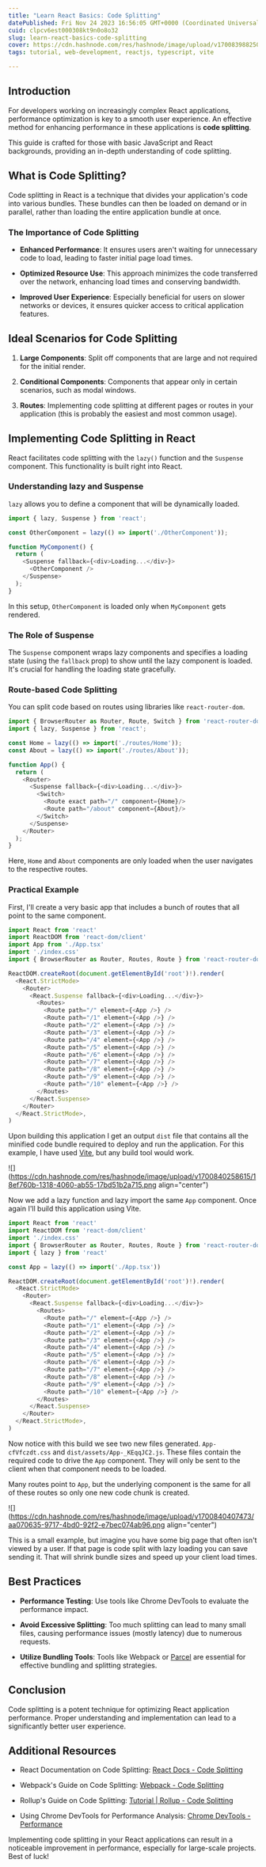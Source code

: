 ```yaml
---
title: "Learn React Basics: Code Splitting"
datePublished: Fri Nov 24 2023 16:56:05 GMT+0000 (Coordinated Universal Time)
cuid: clpcv6est000308kt9n0o8o32
slug: learn-react-basics-code-splitting
cover: https://cdn.hashnode.com/res/hashnode/image/upload/v1700839882500/c6ca2a47-ab15-451e-a37e-33291c0d496e.png
tags: tutorial, web-development, reactjs, typescript, vite

---
```


## Introduction

For developers working on increasingly complex React applications, performance optimization is key to a smooth user experience. An effective method for enhancing performance in these applications is **code splitting**.

This guide is crafted for those with basic JavaScript and React backgrounds, providing an in-depth understanding of code splitting.

## What is Code Splitting?

Code splitting in React is a technique that divides your application's code into various bundles. These bundles can then be loaded on demand or in parallel, rather than loading the entire application bundle at once.

### The Importance of Code Splitting

* **Enhanced Performance**: It ensures users aren't waiting for unnecessary code to load, leading to faster initial page load times.
    
* **Optimized Resource Use**: This approach minimizes the code transferred over the network, enhancing load times and conserving bandwidth.
    
* **Improved User Experience**: Especially beneficial for users on slower networks or devices, it ensures quicker access to critical application features.
    

## Ideal Scenarios for Code Splitting

1. **Large Components**: Split off components that are large and not required for the initial render.
    
2. **Conditional Components**: Components that appear only in certain scenarios, such as modal windows.
    
3. **Routes**: Implementing code splitting at different pages or routes in your application (this is probably the easiest and most common usage).
    

## Implementing Code Splitting in React

React facilitates code splitting with the `lazy()` function and the `Suspense` component. This functionality is built right into React.

### Understanding lazy and Suspense

`lazy` allows you to define a component that will be dynamically loaded.

```typescript
import { lazy, Suspense } from 'react';

const OtherComponent = lazy(() => import('./OtherComponent'));

function MyComponent() {
  return (
    <Suspense fallback={<div>Loading...</div>}>
      <OtherComponent />
    </Suspense>
  );
}
```

In this setup, `OtherComponent` is loaded only when `MyComponent` gets rendered.

### The Role of Suspense

The `Suspense` component wraps lazy components and specifies a loading state (using the `fallback` prop) to show until the lazy component is loaded. It's crucial for handling the loading state gracefully.

### Route-based Code Splitting

You can split code based on routes using libraries like `react-router-dom`.

```typescript
import { BrowserRouter as Router, Route, Switch } from 'react-router-dom';
import { lazy, Suspense } from 'react';

const Home = lazy(() => import('./routes/Home'));
const About = lazy(() => import('./routes/About'));

function App() {
  return (
    <Router>
      <Suspense fallback={<div>Loading...</div>}>
        <Switch>
          <Route exact path="/" component={Home}/>
          <Route path="/about" component={About}/>
        </Switch>
      </Suspense>
    </Router>
  );
}
```

Here, `Home` and `About` components are only loaded when the user navigates to the respective routes.

### Practical Example

First, I'll create a very basic app that includes a bunch of routes that all point to the same component.

```typescript
import React from 'react'
import ReactDOM from 'react-dom/client'
import App from './App.tsx'
import './index.css'
import { BrowserRouter as Router, Routes, Route } from 'react-router-dom'

ReactDOM.createRoot(document.getElementById('root')!).render(
  <React.StrictMode>
    <Router>
      <React.Suspense fallback={<div>Loading...</div>}>
        <Routes>
          <Route path="/" element={<App />} />
          <Route path="/1" element={<App />} />
          <Route path="/2" element={<App />} />
          <Route path="/3" element={<App />} />
          <Route path="/4" element={<App />} />
          <Route path="/5" element={<App />} />
          <Route path="/6" element={<App />} />
          <Route path="/7" element={<App />} />
          <Route path="/8" element={<App />} />
          <Route path="/9" element={<App />} />
          <Route path="/10" element={<App />} />
        </Routes>
      </React.Suspense>
    </Router>
  </React.StrictMode>,
)
```

Upon building this application I get an output `dist` file that contains all the minified code bundle required to deploy and run the application. For this example, I have used [Vite](https://blog.seancoughlin.me/maximizing-web-development-efficiency-a-comprehensive-guide-to-vite), but any build tool would work.

![](https://cdn.hashnode.com/res/hashnode/image/upload/v1700840258615/18ef760b-1318-4060-ab55-17bd51b2a715.png align="center")

Now we add a lazy function and lazy import the same `App` component. Once again I'll build this application using Vite.

```typescript
import React from 'react'
import ReactDOM from 'react-dom/client'
import './index.css'
import { BrowserRouter as Router, Routes, Route } from 'react-router-dom'
import { lazy } from 'react'

const App = lazy(() => import('./App.tsx'))

ReactDOM.createRoot(document.getElementById('root')!).render(
  <React.StrictMode>
    <Router>
      <React.Suspense fallback={<div>Loading...</div>}>
        <Routes>
          <Route path="/" element={<App />} />
          <Route path="/1" element={<App />} />
          <Route path="/2" element={<App />} />
          <Route path="/3" element={<App />} />
          <Route path="/4" element={<App />} />
          <Route path="/5" element={<App />} />
          <Route path="/6" element={<App />} />
          <Route path="/7" element={<App />} />
          <Route path="/8" element={<App />} />
          <Route path="/9" element={<App />} />
          <Route path="/10" element={<App />} />
        </Routes>
      </React.Suspense>
    </Router>
  </React.StrictMode>,
)
```

Now notice with this build we see two new files generated. `App-cfVfczdt.css` and `dist/assets/App-_KEqqJC2.js`. These files contain the required code to drive the `App` component. They will only be sent to the client when that component needs to be loaded.

Many routes point to `App`, but the underlying component is the same for all of these routes so only one new code chunk is created.

![](https://cdn.hashnode.com/res/hashnode/image/upload/v1700840407473/aa070635-9717-4bd0-92f2-e7bec074ab96.png align="center")

This is a small example, but imagine you have some big page that often isn't viewed by a user. If that page is code split with lazy loading you can save sending it. That will shrink bundle sizes and speed up your client load times.

## Best Practices

* **Performance Testing**: Use tools like Chrome DevTools to evaluate the performance impact.
    
* **Avoid Excessive Splitting**: Too much splitting can lead to many small files, causing performance issues (mostly latency) due to numerous requests.
    
* **Utilize Bundling Tools**: Tools like Webpack or [Parcel](https://parceljs.org/docs/) are essential for effective bundling and splitting strategies.
    

## Conclusion

Code splitting is a potent technique for optimizing React application performance. Proper understanding and implementation can lead to a significantly better user experience.

## Additional Resources

* React Documentation on Code Splitting: [React Docs - Code Splitting](https://reactjs.org/docs/code-splitting.html)
    
* Webpack's Guide on Code Splitting: [Webpack - Code Splitting](https://webpack.js.org/guides/code-splitting/)
    
* Rollup's Guide on Code Splitting: [Tutorial | Rollup - Code Splitting](https://rollupjs.org/tutorial/#code-splitting)
    
* Using Chrome DevTools for Performance Analysis: [Chrome DevTools - Performance](https://developer.chrome.com/docs/devtools/performance/)
    

Implementing code splitting in your React applications can result in a noticeable improvement in performance, especially for large-scale projects. Best of luck!